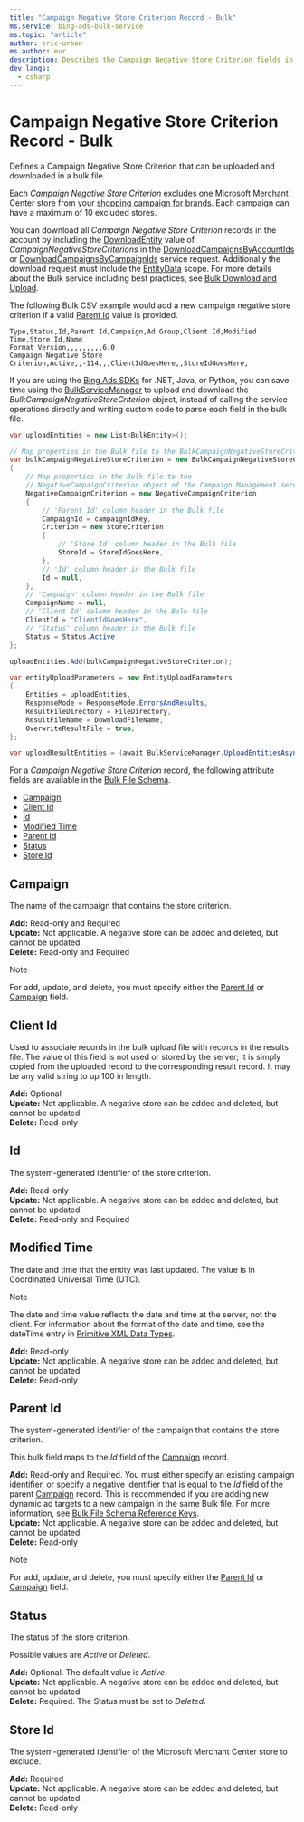 ```yaml
---
title: "Campaign Negative Store Criterion Record - Bulk"
ms.service: bing-ads-bulk-service
ms.topic: "article"
author: eric-urban
ms.author: eur
description: Describes the Campaign Negative Store Criterion fields in a Bulk file.
dev_langs:
  - csharp
---
```

# Campaign Negative Store Criterion Record - Bulk
Defines a Campaign Negative Store Criterion that can be uploaded and downloaded in a bulk file. 

Each *Campaign Negative Store Criterion* excludes one Microsoft Merchant Center store from your [shopping campaign for brands](../guides/product-ads.md#setup-cooperative). Each campaign can have a maximum of 10 excluded stores. 

You can download all *Campaign Negative Store Criterion* records in the account by including the [DownloadEntity](downloadentity.md) value of *CampaignNegativeStoreCriterions* in the [DownloadCampaignsByAccountIds](downloadcampaignsbyaccountids.md) or [DownloadCampaignsByCampaignIds](downloadcampaignsbycampaignids.md) service request. Additionally the download request must include the [EntityData](datascope.md#entitydata) scope. For more details about the Bulk service including best practices, see [Bulk Download and Upload](../guides/bulk-download-upload.md).

The following Bulk CSV example would add a new campaign negative store criterion if a valid [Parent Id](#parentid) value is provided. 

```csv
Type,Status,Id,Parent Id,Campaign,Ad Group,Client Id,Modified Time,Store Id,Name
Format Version,,,,,,,,,6.0
Campaign Negative Store Criterion,Active,,-114,,,ClientIdGoesHere,,StoreIdGoesHere,
```

If you are using the [Bing Ads SDKs](../guides/client-libraries.md) for .NET, Java, or Python, you can save time using the [BulkServiceManager](../guides/sdk-bulk-service-manager.md) to upload and download the *BulkCampaignNegativeStoreCriterion* object, instead of calling the service operations directly and writing custom code to parse each field in the bulk file. 

```csharp
var uploadEntities = new List<BulkEntity>();

// Map properties in the Bulk file to the BulkCampaignNegativeStoreCriterion
var bulkCampaignNegativeStoreCriterion = new BulkCampaignNegativeStoreCriterion
{
    // Map properties in the Bulk file to the 
    // NegativeCampaignCriterion object of the Campaign Management service.
    NegativeCampaignCriterion = new NegativeCampaignCriterion
    {
        // 'Parent Id' column header in the Bulk file
        CampaignId = campaignIdKey,
        Criterion = new StoreCriterion
        {
            // 'Store Id' column header in the Bulk file
            StoreId = StoreIdGoesHere,
        },
        // 'Id' column header in the Bulk file
        Id = null,
    },
    // 'Campaign' column header in the Bulk file
    CampaignName = null,
    // 'Client Id' column header in the Bulk file
    ClientId = "ClientIdGoesHere",
    // 'Status' column header in the Bulk file
    Status = Status.Active
};

uploadEntities.Add(bulkCampaignNegativeStoreCriterion);

var entityUploadParameters = new EntityUploadParameters
{
    Entities = uploadEntities,
    ResponseMode = ResponseMode.ErrorsAndResults,
    ResultFileDirectory = FileDirectory,
    ResultFileName = DownloadFileName,
    OverwriteResultFile = true,
};

var uploadResultEntities = (await BulkServiceManager.UploadEntitiesAsync(entityUploadParameters)).ToList();
```

For a *Campaign Negative Store Criterion* record, the following attribute fields are available in the [Bulk File Schema](bulk-file-schema.md). 

- [Campaign](#campaign)
- [Client Id](#clientid)
- [Id](#id)
- [Modified Time](#modifiedtime)
- [Parent Id](#parentid)
- [Status](#status)
- [Store Id](#storeid)

## <a name="campaign"></a>Campaign
The name of the campaign that contains the store criterion.

**Add:** Read-only and Required  
**Update:** Not applicable. A negative store can be added and deleted, but cannot be updated.  
**Delete:** Read-only and Required  

> [!NOTE]
> For add, update, and delete, you must specify either the [Parent Id](#parentid) or [Campaign](#campaign) field.

## <a name="clientid"></a>Client Id
Used to associate records in the bulk upload file with records in the results file. The value of this field is not used or stored by the server; it is simply copied from the uploaded record to the corresponding result record. It may be any valid string to up 100 in length.

**Add:** Optional  
**Update:** Not applicable. A negative store can be added and deleted, but cannot be updated.  
**Delete:** Read-only  

## <a name="id"></a>Id
The system-generated identifier of the store criterion.

**Add:** Read-only  
**Update:** Not applicable. A negative store can be added and deleted, but cannot be updated.  
**Delete:** Read-only and Required  

## <a name="modifiedtime"></a>Modified Time
The date and time that the entity was last updated. The value is in Coordinated Universal Time (UTC).

> [!NOTE]
> The date and time value reflects the date and time at the server, not the client. For information about the format of the date and time, see the dateTime entry in [Primitive XML Data Types](https://go.microsoft.com/fwlink/?linkid=859198).

**Add:** Read-only  
**Update:** Not applicable. A negative store can be added and deleted, but cannot be updated.  
**Delete:** Read-only  

## <a name="parentid"></a>Parent Id
The system-generated identifier of the campaign that contains the store criterion.

This bulk field maps to the *Id* field of the [Campaign](campaign.md) record.

**Add:** Read-only and Required. You must either specify an existing campaign identifier, or specify a negative identifier that is equal to the *Id* field of the parent [Campaign](campaign.md) record. This is recommended if you are adding new dynamic ad targets to a new campaign in the same Bulk file. For more information, see [Bulk File Schema Reference Keys](../bulk-service/bulk-file-schema.md#referencekeys).  
**Update:** Not applicable. A negative store can be added and deleted, but cannot be updated.  
**Delete:** Read-only  

> [!NOTE]
> For add, update, and delete, you must specify either the [Parent Id](#parentid) or [Campaign](#campaign) field.

## <a name="status"></a>Status
The status of the store criterion.

Possible values are *Active* or *Deleted*. 

**Add:** Optional. The default value is *Active*.  
**Update:** Not applicable. A negative store can be added and deleted, but cannot be updated.  
**Delete:** Required. The Status must be set to *Deleted*.

## <a name="storeid"></a>Store Id
The system-generated identifier of the Microsoft Merchant Center store to exclude. 

**Add:** Required  
**Update:** Not applicable. A negative store can be added and deleted, but cannot be updated.  
**Delete:** Read-only  
